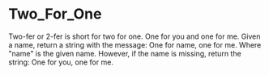 # Two_For_One
Two-fer or 2-fer is short for two for one. One for you and one for me.  Given a name, return a string with the message:  One for name, one for me. Where "name" is the given name.  However, if the name is missing, return the string:  One for you, one for me.
